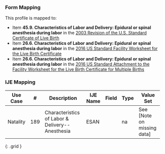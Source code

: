 ### Form Mapping
This profile is mapped to:
 * Item **45.9. Characteristics of Labor and Delivery: Epidural or spinal anesthesia during labor** in the [2003 Revision of the U.S. Standard Certificate of Live Birth](https://www.cdc.gov/nchs/data/dvs/birth11-03final-ACC.pdf)
 * Item **26.6. Characteristics of Labor and Delivery: Epidural or spinal anesthesia during labor** in the [2016 US Standard Facility Worksheet for the Live Birth Certificate](https://www.cdc.gov/nchs/data/dvs/facility-worksheet-2016-508.pdf)
 * Item **26.6. Characteristics of Labor and Delivery: Epidural or spinal anesthesia during labor** in the [2016 US Standard Attachment to the Facility Worksheet for the Live Birth Certificate for Multiple Births](https://www.cdc.gov/nchs/data/dvs/multiple-births-worksheet-2016.pdf)

### IJE Mapping

| **Use Case** |  **#**   |  **Description**  | **IJE Name**  |  **Field**  |  **Type**  | **Value Set**  |
| :---------: | --------------- | ------------ | ------------- | ---------- | ---------- | -------------- |
| Natality | 189 | Characteristics of Labor & Delivery--Anesthesia | ESAN |  |na |See [Note on missing data] |
{: .grid }

